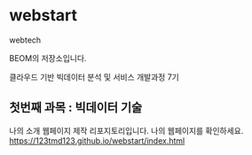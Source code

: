 # webstart
webtech

BEOM의 저장소입니다.

클라우드 기반 빅데이터 분석 및 서비스 개발과정 7기 
## 첫번째 과목 : 빅데이터 기술 

나의 소개 웹페이지 제작 리포지토리입니다.
나의 웹페이지를 확인하세요.
https://123tmd123.github.io/webstart/index.html
